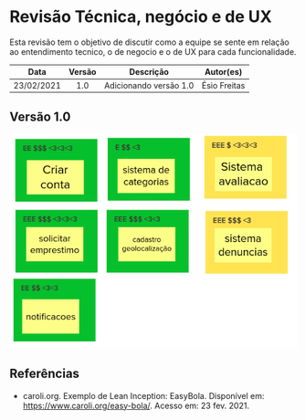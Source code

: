 # Revisão Técnica, negócio e de UX

Esta revisão tem o objetivo de discutir como a equipe se sente em relação ao entendimento tecnico, o de negocio e o de UX para cada funcionalidade. 

|    Data    | Versão |       Descrição        |  Autor(es)   |
| :--------: | :----: | :--------------------: | :----------: |
| 23/02/2021 |  1.0   | Adicionando versão 1.0 | Ésio Freitas |

## Versão 1.0

![](../../assets/img/lean/revisao-resultado.png)

## Referências

- caroli.org. Exemplo de Lean Inception: EasyBola. Disponível em: https://www.caroli.org/easy-bola/. Acesso em: 23 fev. 2021.
